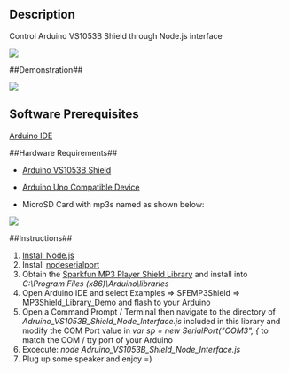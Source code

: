 ## Description ##
Control Arduino VS1053B Shield through Node.js interface

![](https://github.com/toolboc/Adruino_VS1053B_Shield_Node_Interface/Assets/Arduino_VS1053B_Shield.jpg)

##Demonstration##

![](https://github.com/toolboc/Adruino_VS1053B_Shield_Node_Interface/Assets/Demonstration.PNG)

## Software Prerequisites ##
[Arduino IDE](https://www.arduino.cc/en/Main/Software)

##Hardware Requirements##
- [Arduino VS1053B Shield](http://www.geeetech.com/wiki/index.php/Arduino_MP3_shield_board_with_TF_card)

- [Arduino Uno Compatible Device](https://www.arduino.cc/en/Main/ArduinoBoardUno)

- MicroSD Card with mp3s named as shown below:

![](https://github.com/toolboc/Adruino_VS1053B_Shield_Node_Interface/Assets/SDFileNames.PNG)

##Instructions##

1. [Install Node.js](https://nodejs.org/en/)
2. Install [nodeserialport](https://www.npmjs.com/package/serialport) 
3. Obtain the [Sparkfun MP3 Player Shield Library](https://github.com/madsci1016/Sparkfun-MP3-Player-Shield-Arduino-Library) and install into *C:\Program Files (x86)\Arduino\libraries*
4. Open Arduino IDE and select Examples => SFEMP3Shield => MP3Shield_Library_Demo and flash to your Arduino 
5. Open a Command Prompt / Terminal then navigate to the directory of *Adruino_VS1053B_Shield_Node_Interface.js* included in this library and modify the COM Port value in *var sp = new SerialPort("COM3", {* to match the COM / tty port of your Arduino
6. Excecute: *node Adruino_VS1053B_Shield_Node_Interface.js*
7. Plug up some speaker and enjoy =)